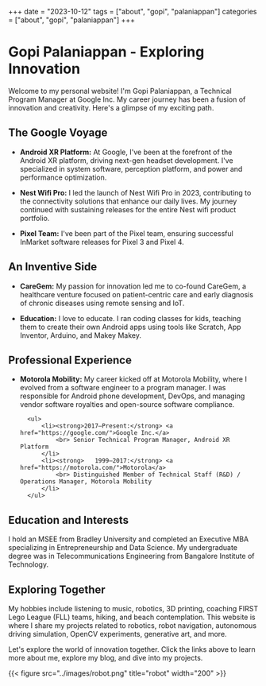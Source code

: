 +++
date = "2023-10-12"
tags = ["about", "gopi", "palaniappan"]
categories = ["about", "gopi", "palaniappan"]
+++

# Gopi Palaniappan - Exploring Innovation

Welcome to my personal website! I'm Gopi Palaniappan, a Technical Program Manager at Google Inc. My career journey has been a fusion of innovation and creativity. Here's a glimpse of my exciting path.

## The Google Voyage

- **Android XR Platform:** At Google, I've been at the forefront of the Android XR platform, driving next-gen headset development. I've specialized in system software, perception platform, and power and performance optimization.

- **Nest Wifi Pro:** I led the launch of Nest Wifi Pro in 2023, contributing to the connectivity solutions that enhance our daily lives. My journey continued with sustaining releases for the entire Nest wifi product portfolio.

- **Pixel Team:** I've been part of the Pixel team, ensuring successful InMarket software releases for Pixel 3 and Pixel 4.

## An Inventive Side

- **CareGem:** My passion for innovation led me to co-found CareGem, a healthcare venture focused on patient-centric care and early diagnosis of chronic diseases using remote sensing and IoT.

- **Education:** I love to educate. I ran coding classes for kids, teaching them to create their own Android apps using tools like Scratch, App Inventor, Arduino, and Makey Makey.

## Professional Experience

- **Motorola Mobility:** My career kicked off at Motorola Mobility, where I evolved from a software engineer to a program manager. I was responsible for Android phone development, DevOps, and managing vendor software royalties and open-source software compliance.

        <ul>
            <li><strong>2017–Present:</strong> <a href="https://google.com/">Google Inc.</a>
                <br> Senior Technical Program Manager, Android XR Platform
            </li>
            <li><strong>   1999–2017:</strong> <a href="https://motorola.com/">Motorola</a>
                <br> Distinguished Member of Technical Staff (R&D) / Operations Manager, Motorola Mobility
            </li>
        </ul>


## Education and Interests

I hold an MSEE from Bradley University and completed an Executive MBA specializing in Entrepreneurship and Data Science. My undergraduate degree was in Telecommunications Engineering from Bangalore Institute of Technology.

## Exploring Together

My hobbies include listening to music, robotics, 3D printing, coaching FIRST Lego League (FLL) teams, hiking, and beach contemplation. This website is where I share my projects related to robotics, robot navigation, autonomous driving simulation, OpenCV experiments, generative art, and more.

Let's explore the world of innovation together. Click the links above to learn more about me, explore my blog, and dive into my projects.


{{< figure src="../images/robot.png" title="robot" width="200" >}}
